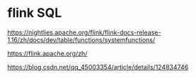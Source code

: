 # flink SQL

https://nightlies.apache.org/flink/flink-docs-release-1.16/zh/docs/dev/table/functions/systemfunctions/

https://flink.apache.org/zh/

https://blog.csdn.net/qq_45003354/article/details/124834746
